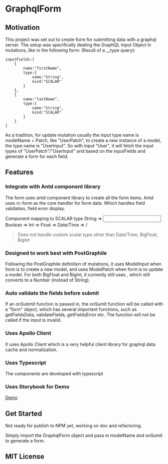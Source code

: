# GraphqlForm

## Motivation

This project was set out to create form for submitting data with a graphql server. The setup was specifically dealing the GraphQL Input Object in mutations, like in the following form: (Result of a __type query):
```
inputFields:[
	{
		name:"firstName",
		type:{
			name:"String",
			kind:"SCALAR"
		}
	},
	{
		name:"lastName",
		type:{
			name:"String",
			kind:"SCALAR"
		}
	}
]
```
As a tradition, for update mutation usually the input type name is modelName + Patch, like "UserPatch", to create a new instance of a model, the type name is "UserInput". So with input "User", it will fetch the input types of "UserPatch"/"UserInput" and based on the inputFields and generate a form for each field. 

## Features
### Integrate with Antd component library
The form uses antd component library to create all the form items. Antd uses rc-form as the core handler for form data. Which handles field validation, field error display. 

Component mapping to SCALAR type
String => <Input/>
Boolean => <Checkbox/>
Int => <Number/>
Float => <Number/>
Date/Time => <DatePicker/>/<TimePicker/>

> Does not handle custom scalar type other than Date/Time, BigFloat, BigInt

### Designed to work best with PostGraphile
Following the PostGraphile definition of mutations, it uses ModelInput when form is to create a new model,  and uses ModelPatch when form is to update a model. For both BigFloat and BigInt, it currently still uses <Number/>, which still converts to a Number (instead of String). 


### Auto validate the fields before submit
If an onSubmit function is passed in, the onSumit function will be called with a "form" object, which has several important functions, such as getFieldsData, validateFields, getFieldsError etc. The function will not be called if the input is invalid. 

### Uses Apollo Client
It uses Apollo Client <Query> which is a very helpful client library for graphql data cache and normalization. 

### Uses Typescript
The components are developed with typescript

### Uses Storybook for Demo

[Demo](demo.png)

## Get Started

Not ready for publish to NPM yet, working on doc and refactoring.

Simply import the GraphqlForm object and pass in modelName and onSumit to generate a form. 


## MIT License